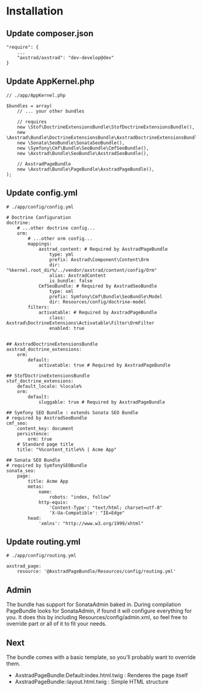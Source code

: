 # Installation

## Update composer.json
```
"require": {
    ...
    "axstrad/axstrad": "dev-develop@dev"
}
```

## Update AppKernel.php
```
// ./app/AppKernel.php

$bundles = array(
    // ... your other bundles

    // requires
    new \Stof\DoctrineExtensionsBundle\StofDoctrineExtensionsBundle(),
    new \Axstrad\Bundle\DoctrineExtensionsBundle\AxstradDoctrineExtensionsBundle(),
    new \Sonata\SeoBundle\SonataSeoBundle(),
    new \Symfony\Cmf\Bundle\SeoBundle\CmfSeoBundle(),
    new \Axstrad\Bundle\SeoBundle\AxstradSeoBundle(),

    // AxstradPageBundle
    new \Axstrad\Bundle\PageBundle\AxstradPageBundle(),
);
```

## Update config.yml
```
# ./app/config/config.yml

# Doctrine Configuration
doctrine:
    # ...other doctrine config...
    orm:
        # ...other orm config...
        mappings:
            axstrad_content: # Required by AxstradPageBundle
                type: yml
                prefix: Axstrad\Component\Content\Orm
                dir: "%kernel.root_dir%/../vendor/axstrad/content/config/Orm"
                alias: AxstradContent
                is_bundle: false
            CmfSeoBundle: # Required by AxstradSeoBundle
                type: xml
                prefix: Symfony\Cmf\Bundle\SeoBundle\Model
                dir: Resources/config/doctrine-model
        filters:
            activatable: # Required by AxstradPageBundle
                class: Axstrad\DoctrineExtensions\Activatable\Filter\OrmFilter
                enabled: true


## AxstradDoctrineExtensionsBundle
axstrad_doctrine_extensions:
    orm:
        default:
            activatable: true # Required by AxstradPageBundle

## StofDoctrineExtensionsBundle
stof_doctrine_extensions:
    default_locale: %locale%
    orm:
        default:
            sluggable: true # Required by AxstradPageBundle

## Symfony SEO Bundle : extends Sonata SEO Bundle
# required by AxstradSeoBundle
cmf_seo:
    content_key: document
    persistence:
        orm: true
    # Standard page title
    title: "%%content_title%% | Acme App"

## Sonata SEO Bundle
# required by SymfonySEOBundle
sonata_seo:
    page:
        title: Acme App
        metas:
            name:
                robots: "index, follow"
            http-equiv:
                'Content-Type': "text/html; charset=utf-8"
                'X-Ua-Compatible': "IE=Edge"
        head:
            'xmlns': "http://www.w3.org/1999/xhtml"
```

## Update routing.yml
```
# ./app/config/routing.yml

axstrad_page:
    resource: '@AxstradPageBundle/Resources/config/routing.yml'
```

## Admin
The bundle has support for SonataAdmin baked in. During compilation PageBundle
looks for SonataAdmin, if found it will configure everything for you. It does
this by including Resources/config/admin.xml, so feel free to override part or
all of it to fit your needs.

## Next
The bundle comes with a basic template, so you'll probably want to override them.

 * AxstradPageBundle:Default:index.html.twig : Renderes the page itself
 * AxstradPageBundle::layout.html.twig : Simple HTML structure
